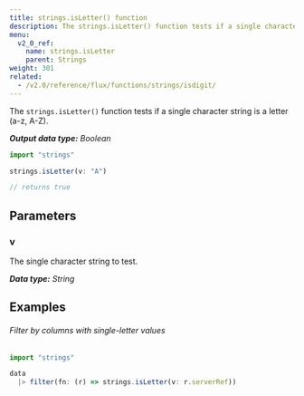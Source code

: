 ```yaml
---
title: strings.isLetter() function
description: The strings.isLetter() function tests if a single character string is a letter (a-z, A-Z).
menu:
  v2_0_ref:
    name: strings.isLetter
    parent: Strings
weight: 301
related:
  - /v2.0/reference/flux/functions/strings/isdigit/
---
```


The `strings.isLetter()` function tests if a single character string is a letter (a-z, A-Z).

_**Output data type:** Boolean_

```js
import "strings"

strings.isLetter(v: "A")

// returns true
```

## Parameters

### v
The single character string to test.

_**Data type:** String_

## Examples

###### Filter by columns with single-letter values
```js
import "strings"

data
  |> filter(fn: (r) => strings.isLetter(v: r.serverRef))
```
